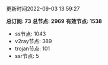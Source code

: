 更新时间2022-09-03 13:59:27

**总订阅: 73**
**总节点: 2969**
**有效节点: 1538**
- ss节点: 1043
- v2ray节点: 389
- trojan节点: 101
- ssr节点: 5
